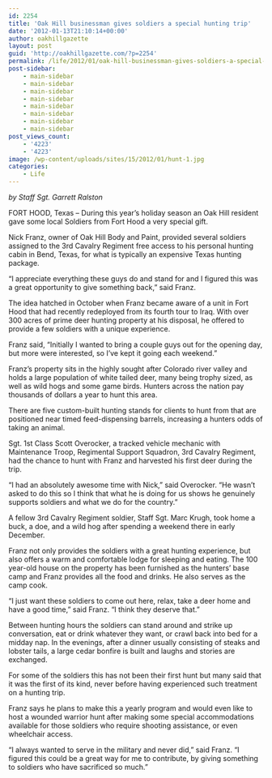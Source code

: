 ```yaml
---
id: 2254
title: 'Oak Hill businessman gives soldiers a special hunting trip'
date: '2012-01-13T21:10:14+00:00'
author: oakhillgazette
layout: post
guid: 'http://oakhillgazette.com/?p=2254'
permalink: /life/2012/01/oak-hill-businessman-gives-soldiers-a-special-hunting-trip/
post-sidebar:
    - main-sidebar
    - main-sidebar
    - main-sidebar
    - main-sidebar
    - main-sidebar
    - main-sidebar
    - main-sidebar
    - main-sidebar
post_views_count:
    - '4223'
    - '4223'
image: /wp-content/uploads/sites/15/2012/01/hunt-1.jpg
categories:
    - Life
---
```


*by Staff Sgt. Garrett Ralston*

FORT HOOD, Texas – During this year’s holiday season an Oak Hill resident gave some local Soldiers from Fort Hood a very special gift.

Nick Franz, owner of Oak Hill Body and Paint, provided several soldiers assigned to the 3rd Cavalry Regiment free access to his personal hunting cabin in Bend, Texas, for what is typically an expensive Texas hunting package.

“I appreciate everything these guys do and stand for and I figured this was a great opportunity to give something back,” said Franz.

The idea hatched in October when Franz became aware of a unit in Fort Hood that had recently redeployed from its fourth tour to Iraq. With over 300 acres of prime deer hunting property at his disposal, he offered to provide a few soldiers with a unique experience.

Franz said, “Initially I wanted to bring a couple guys out for the opening day, but more were interested, so I’ve kept it going each weekend.”

Franz’s property sits in the highly sought after Colorado river valley and holds a large population of white tailed deer, many being trophy sized, as well as wild hogs and some game birds. Hunters across the nation pay thousands of dollars a year to hunt this area.

There are five custom-built hunting stands for clients to hunt from that are positioned near timed feed-dispensing barrels, increasing a hunters odds of taking an animal.

Sgt. 1st Class Scott Overocker, a tracked vehicle mechanic with Maintenance Troop, Regimental Support Squadron, 3rd Cavalry Regiment, had the chance to hunt with Franz and harvested his first deer during the trip.

“I had an absolutely awesome time with Nick,” said Overocker. “He wasn’t asked to do this so I think that what he is doing for us shows he genuinely supports soldiers and what we do for the country.”

A fellow 3rd Cavalry Regiment soldier, Staff Sgt. Marc Krugh, took home a buck, a doe, and a wild hog after spending a weekend there in early December.

Franz not only provides the soldiers with a great hunting experience, but also offers a warm and comfortable lodge for sleeping and eating. The 100 year-old house on the property has been furnished as the hunters’ base camp and Franz provides all the food and drinks. He also serves as the camp cook.

“I just want these soldiers to come out here, relax, take a deer home and have a good time,” said Franz. “I think they deserve that.”

Between hunting hours the soldiers can stand around and strike up conversation, eat or drink whatever they want, or crawl back into bed for a midday nap. In the evenings, after a dinner usually consisting of steaks and lobster tails, a large cedar bonfire is built and laughs and stories are exchanged.

For some of the soldiers this has not been their first hunt but many said that it was the first of its kind, never before having experienced such treatment on a hunting trip.

Franz says he plans to make this a yearly program and would even like to host a wounded warrior hunt after making some special accommodations available for those soldiers who require shooting assistance, or even wheelchair access.

“I always wanted to serve in the military and never did,” said Franz. “I figured this could be a great way for me to contribute, by giving something to soldiers who have sacrificed so much.”